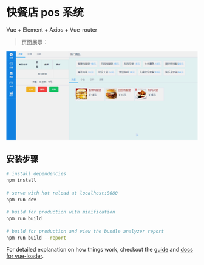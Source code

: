 # 快餐店 pos 系统

 Vue + Element + Axios + Vue-router

> 页面展示：

![建设ing](./md_01.gif "页面效果")

## 安装步骤

``` bash
# install dependencies
npm install

# serve with hot reload at localhost:8080
npm run dev

# build for production with minification
npm run build

# build for production and view the bundle analyzer report
npm run build --report
```

For detailed explanation on how things work, checkout the [guide](http://vuejs-templates.github.io/webpack/) and [docs for vue-loader](http://vuejs.github.io/vue-loader).
